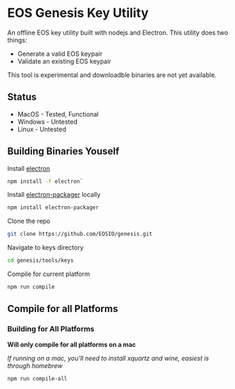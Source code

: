 # EOS Genesis Key Utility


An offline EOS key utility built with nodejs and Electron. This utility does two things: 

- Generate a valid EOS keypair
- Validate an existing EOS keypair

This tool is experimental and downloadble binaries are not yet available. 

## Status
- MacOS - Tested, Functional
- Windows - Untested
- Linux - Untested

## Building Binaries Youself

Install [electron]()
```bash
npm install -f electron`
```

Install [electron-packager](https://github.com/electron-userland/electron-packager) locally

```bash
npm install electron-packager
```

Clone the repo

```bash 
git clone https://github.com/EOSIO/genesis.git
```

Navigate to keys directory

```bash
cd genesis/tools/keys
```

Compile for current platform

```bash
npm run compile
```

## Compile for all Platforms

### Building for All Platforms

**Will only compile for all platforms on a mac**

_If running on a mac, you'll need to install xquartz and wine, easiest is through homebrew_

```bash
npm run compile-all
```